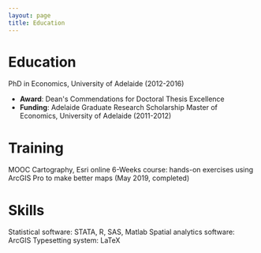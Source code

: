 ```yaml
---
layout: page
title: Education
---
```


# Education
PhD in Economics, University of Adelaide (2012-2016)
- **Award**: Dean's Commendations for Doctoral Thesis Excellence
- **Funding**: Adelaide Graduate Research Scholarship
Master of Economics, University of Adelaide (2011-2012)

# Training
MOOC Cartography, Esri online 6-Weeks course: hands-on exercises using ArcGIS Pro to make better maps (May 2019, completed)

# Skills
Statistical software: STATA, R, SAS, Matlab
Spatial analytics software: ArcGIS
Typesetting system: LaTeX
